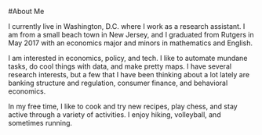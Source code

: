 
#About Me 

I currently live in Washington, D.C. where I work as a research assistant. I am from a small beach town in New Jersey, and I graduated from Rutgers in May 2017 with an economics major and minors in mathematics and English. 

I am interested in economics, policy, and tech. I like to automate mundane tasks, do cool things with data, and make pretty maps. I have several research interests, but a few that I have been thinking about a lot lately are banking structure and regulation, consumer finance, and behavioral economics.

In my free time, I like to cook and try new recipes, play chess, and stay active through a variety of activities. I enjoy hiking, volleyball, and sometimes running. 

